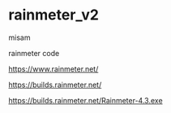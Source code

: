 # rainmeter_v2

misam

rainmeter code

https://www.rainmeter.net/

https://builds.rainmeter.net/

https://builds.rainmeter.net/Rainmeter-4.3.exe
